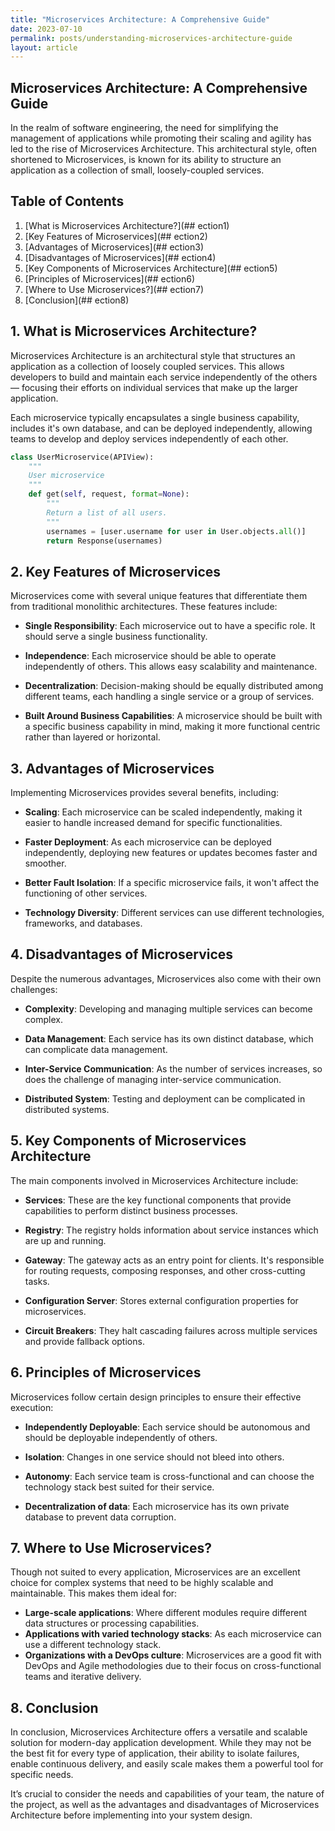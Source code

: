 ```yaml
---
title: "Microservices Architecture: A Comprehensive Guide"
date: 2023-07-10
permalink: posts/understanding-microservices-architecture-guide
layout: article
---
```


## Microservices Architecture: A Comprehensive Guide

In the realm of software engineering, the need for simplifying the management of applications while promoting their scaling and agility has led to the rise of Microservices Architecture. This architectural style, often shortened to Microservices, is known for its ability to structure an application as a collection of small, loosely-coupled services.

## Table of Contents

1. [What is Microservices Architecture?](## ection1)
2. [Key Features of Microservices](## ection2)
3. [Advantages of Microservices](## ection3)
4. [Disadvantages of Microservices](## ection4)
5. [Key Components of Microservices Architecture](## ection5)
6. [Principles of Microservices](## ection6)
7. [Where to Use Microservices?](## ection7)
8. [Conclusion](## ection8)

<a name="section1"></a>

## 1. What is Microservices Architecture?

Microservices Architecture is an architectural style that structures an application as a collection of loosely coupled services. This allows developers to build and maintain each service independently of the others — focusing their efforts on individual services that make up the larger application.

Each microservice typically encapsulates a single business capability, includes it's own database, and can be deployed independently, allowing teams to develop and deploy services independently of each other.

```python
class UserMicroservice(APIView):
    """
    User microservice
    """
    def get(self, request, format=None):
        """
        Return a list of all users.
        """
        usernames = [user.username for user in User.objects.all()]
        return Response(usernames)
```

<a name="section2"></a>

## 2. Key Features of Microservices

Microservices come with several unique features that differentiate them from traditional monolithic architectures. These features include:

- **Single Responsibility**: Each microservice out to have a specific role. It should serve a single business functionality.

- **Independence**: Each microservice should be able to operate independently of others. This allows easy scalability and maintenance.

- **Decentralization**: Decision-making should be equally distributed among different teams, each handling a single service or a group of services.

- **Built Around Business Capabilities**: A microservice should be built with a specific business capability in mind, making it more functional centric rather than layered or horizontal.

<a name="section3"></a>

## 3. Advantages of Microservices

Implementing Microservices provides several benefits, including:

- **Scaling**: Each microservice can be scaled independently, making it easier to handle increased demand for specific functionalities.

- **Faster Deployment**: As each microservice can be deployed independently, deploying new features or updates becomes faster and smoother.

- **Better Fault Isolation**: If a specific microservice fails, it won't affect the functioning of other services.

- **Technology Diversity**: Different services can use different technologies, frameworks, and databases.

<a name="section4"></a>

## 4. Disadvantages of Microservices

Despite the numerous advantages, Microservices also come with their own challenges:

- **Complexity**: Developing and managing multiple services can become complex.

- **Data Management**: Each service has its own distinct database, which can complicate data management.

- **Inter-Service Communication**: As the number of services increases, so does the challenge of managing inter-service communication.

- **Distributed System**: Testing and deployment can be complicated in distributed systems.

<a name="section5"></a>

## 5. Key Components of Microservices Architecture

The main components involved in Microservices Architecture include:

- **Services**: These are the key functional components that provide capabilities to perform distinct business processes.

- **Registry**: The registry holds information about service instances which are up and running.

- **Gateway**: The gateway acts as an entry point for clients. It's responsible for routing requests, composing responses, and other cross-cutting tasks.
- **Configuration Server**: Stores external configuration properties for microservices.
- **Circuit Breakers**: They halt cascading failures across multiple services and provide fallback options.

<a name="section6"></a>

## 6. Principles of Microservices

Microservices follow certain design principles to ensure their effective execution:

- **Independently Deployable**: Each service should be autonomous and should be deployable independently of others.

- **Isolation**: Changes in one service should not bleed into others.

- **Autonomy**: Each service team is cross-functional and can choose the technology stack best suited for their service.

- **Decentralization of data**: Each microservice has its own private database to prevent data corruption.

<a name="section7"></a>

## 7. Where to Use Microservices?

Though not suited to every application, Microservices are an excellent choice for complex systems that need to be highly scalable and maintainable. This makes them ideal for:

- **Large-scale applications**: Where different modules require different data structures or processing capabilities.
- **Applications with varied technology stacks**: As each microservice can use a different technology stack.
- **Organizations with a DevOps culture**: Microservices are a good fit with DevOps and Agile methodologies due to their focus on cross-functional teams and iterative delivery.

<a name="section8"></a>

## 8. Conclusion

In conclusion, Microservices Architecture offers a versatile and scalable solution for modern-day application development. While they may not be the best fit for every type of application, their ability to isolate failures, enable continuous delivery, and easily scale makes them a powerful tool for specific needs.

It’s crucial to consider the needs and capabilities of your team, the nature of the project, as well as the advantages and disadvantages of Microservices Architecture before implementing into your system design.
